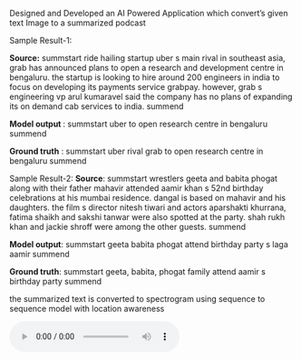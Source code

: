 Designed and Developed an AI Powered Application which convert’s given text Image to a summarized podcast


Sample Result-1:

<b>Source:</b> 
summstart ride hailing startup uber s main rival in 
southeast asia, grab has announced plans to open a research 
and development centre in bengaluru. the startup is looking 
to hire around 200 engineers in india to focus on developing 
its payments service grabpay. however, grab s engineering 
vp arul kumaravel said the company has no plans of 
expanding its on demand cab services to india. summend 

<b>Model output </b>:
summstart uber to open research centre in 
bengaluru summend

<b>Ground truth</b> :
summstart uber rival grab to open research 
centre in bengaluru summend

Sample Result-2:
<b>Source</b>:
summstart wrestlers geeta and babita phogat along 
with their father mahavir attended aamir khan s 52nd 
birthday celebrations at his mumbai residence. dangal is 
based on mahavir and his daughters. the film s director 
nitesh tiwari and actors aparshakti khurrana, fatima shaikh 
and sakshi tanwar were also spotted at the party. shah rukh 
khan and jackie shroff were among the other guests. 
summend

<b>Model output</b>: 
summstart geeta babita phogat attend 
birthday party s laga aamir summend

<b>Ground truth</b>:
summstart geeta, babita, phogat family attend 
aamir s birthday party summend



the summarized text is converted to spectrogram using sequence to sequence model with location awareness

<audio controls>
  <source src="horse.ogg" type="audio/ogg">
</audio>


